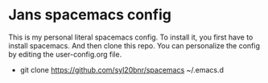 # Jans spacemacs config

This is my personal literal spacemacs config. To install it, you first have to install spacemacs. And then clone this repo.
You can personalize the config by editing the user-config.org file.

- git clone https://github.com/syl20bnr/spacemacs ~/.emacs.d
